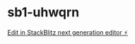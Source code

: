 # sb1-uhwqrn

[Edit in StackBlitz next generation editor ⚡️](https://stackblitz.com/~/github.com/1234qwertyuio/sb1-uhwqrn)